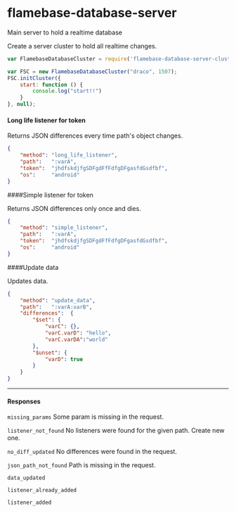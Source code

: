 # flamebase-database-server
Main server to hold a realtime database

Create a server cluster to hold all realtime changes.

```javascript
var FlamebaseDatabaseCluster = require('flamebase-database-server-cluster');

var FSC = new FlamebaseDatabaseCluster("draco", 1507);
FSC.initCluster({
    start: function () {
        console.log("start!!")
    }
}, null);
```


#### Long life listener for token

Returns JSON differences every time path's object changes.
```json
{
    "method": "long_life_listener",
    "path":   ":varA",
    "token":  "jhdfskdjfgSDFgdFfFdfgDFgasfdGsdfbf",
    "os":     "android"
}
```

####Simple listener for token

Returns JSON differences only once and dies.
```json
{
    "method": "simple_listener",
    "path":   ":varA",
    "token":  "jhdfskdjfgSDFgdFfFdfgDFgasfdGsdfbf",
    "os":     "android"
}
```

####Update data

Updates data.
```json
{
    "method": "update_data",
    "path":   ":varA:varB",
    "differences":  {
        "$set": {
            "varC": {},
            "varC.varD": "hello",
            "varC.varDA":"world"
        },
        "$unset": {
            "varD": true
        }
    }
}
```
_____

#### Responses

`missing_params` Some param is missing in the request.

`listener_not_found` No listeners were found for the given path. Create new one.

`no_diff_updated` No differences were found in the request.

`json_path_not_found` Path is missing in the request.

`data_updated`

`listener_already_added`

`listener_added`
